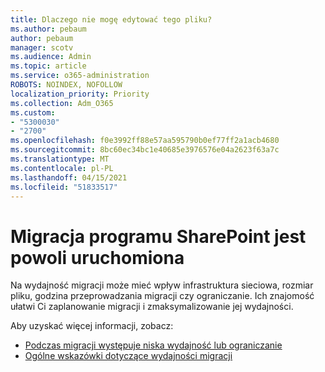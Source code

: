 ```yaml
---
title: Dlaczego nie mogę edytować tego pliku?
ms.author: pebaum
author: pebaum
manager: scotv
ms.audience: Admin
ms.topic: article
ms.service: o365-administration
ROBOTS: NOINDEX, NOFOLLOW
localization_priority: Priority
ms.collection: Adm_O365
ms.custom:
- "5300030"
- "2700"
ms.openlocfilehash: f0e3992ff88e57aa595790b0ef77ff2a1acb4680
ms.sourcegitcommit: 8bc60ec34bc1e40685e3976576e04a2623f63a7c
ms.translationtype: MT
ms.contentlocale: pl-PL
ms.lasthandoff: 04/15/2021
ms.locfileid: "51833517"
---
```

# <a name="sharepoint-migration-is-running-slowly"></a>Migracja programu SharePoint jest powoli uruchomiona

Na wydajność migracji może mieć wpływ infrastruktura sieciowa, rozmiar pliku, godzina przeprowadzania migracji czy ograniczanie. Ich znajomość ułatwi Ci zaplanowanie migracji i zmaksymalizowanie jej wydajności.

Aby uzyskać więcej informacji, zobacz:

- [Podczas migracji występuje niska wydajność lub ograniczanie](https://docs.microsoft.com/sharepointmigration/sharepoint-online-and-onedrive-migration-speed#faq-and-troubleshooting)
- [Ogólne wskazówki dotyczące wydajności migracji](https://docs.microsoft.com/sharepointmigration/sharepoint-online-and-onedrive-migration-speed)
